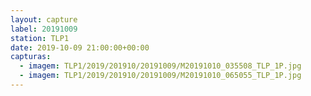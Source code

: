 ```yaml
---
layout: capture
label: 20191009
station: TLP1
date: 2019-10-09 21:00:00+00:00
capturas:
  - imagem: TLP1/2019/201910/20191009/M20191010_035508_TLP_1P.jpg
  - imagem: TLP1/2019/201910/20191009/M20191010_065055_TLP_1P.jpg
---
```

